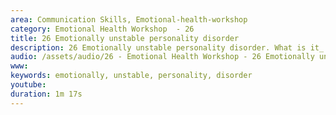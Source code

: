 ```yaml
---
area: Communication Skills, Emotional-health-workshop
category: Emotional Health Workshop  - 26
title: 26 Emotionally unstable personality disorder 
description: 26 Emotionally unstable personality disorder. What is it_ Dave Tomson 
audio: /assets/audio/26 - Emotional Health Workshop - 26 Emotionally unstable personaility disorder. What is it_ Dave Tomson - MQ.mp3
www: 
keywords: emotionally, unstable, personality, disorder
youtube: 
duration: 1m 17s
--- 
```

